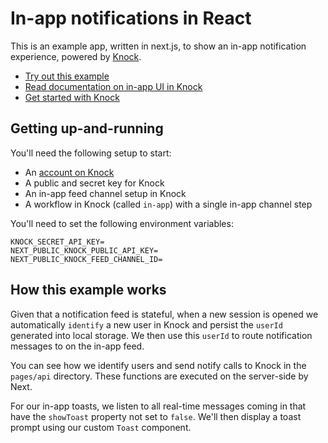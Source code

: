 # In-app notifications in React

This is an example app, written in next.js, to show an in-app notification experience, powered by [Knock](https://knock.app).

- [Try out this example](https://knock-in-app-notifications-react.vercel.app)
- [Read documentation on in-app UI in Knock](https://docs.knock.app/in-app-ui/overview)
- [Get started with Knock](https://docs.knock.app/getting-started/quick-start)

## Getting up-and-running

You'll need the following setup to start:

- An [account on Knock](https://dashboard.knock.app)
- A public and secret key for Knock
- An in-app feed channel setup in Knock
- A workflow in Knock (called `in-app`) with a single in-app channel step

You'll need to set the following environment variables:

```
KNOCK_SECRET_API_KEY=
NEXT_PUBLIC_KNOCK_PUBLIC_API_KEY=
NEXT_PUBLIC_KNOCK_FEED_CHANNEL_ID=
```

## How this example works

Given that a notification feed is stateful, when a new session is opened we automatically `identify` a new user in Knock and persist the `userId` generated into local storage. We then use this `userId` to route notification messages to on the in-app feed.

You can see how we identify users and send notify calls to Knock in the `pages/api` directory. These functions are executed on the server-side by Next.

For our in-app toasts, we listen to all real-time messages coming in that have the `showToast` property not set to `false`. We'll then display a toast prompt using our custom `Toast` component.
